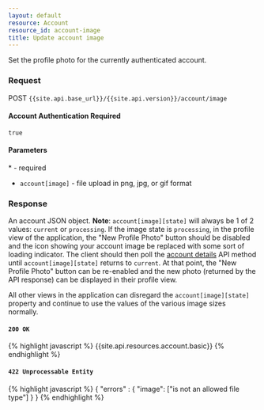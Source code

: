 ```yaml
---
layout: default
resource: Account
resource_id: account-image
title: Update account image
---
```

Set the profile photo for the currently authenticated account.

### Request

<span class="method">POST</span> `{{site.api.base_url}}/{{site.api.version}}/account/image`

#### Account Authentication Required

`true`

#### Parameters

<span class="required">*</span> - required

* `account[image]` - file upload in png, jpg, or gif format

### Response

An account JSON object. **Note**: `account[image][state]` will always be 1 of 2 values: `current` or `processing`.  If the image state is `processing`, in the profile view of the application, the "New Profile Photo" button should be disabled and the icon showing your account image be replaced with some sort of loading indicator.  The client should then poll the [account details](/1/get/account) API method until `account[image][state]` returns to `current`.  At that point, the "New Profile Photo" button can be re-enabled and the new photo (returned by the API response) can be displayed in their profile view.

All other views in the application can disregard the `account[image][state]` property and continue to use the values of the various image sizes normally.

#### `200 OK`

{% highlight javascript %}
{{site.api.resources.account.basic}}
{% endhighlight %}

#### `422 Unprocessable Entity`

{% highlight javascript %}
{
    "errors" : {
        "image": ["is not an allowed file type"]
    }
}
{% endhighlight %}
